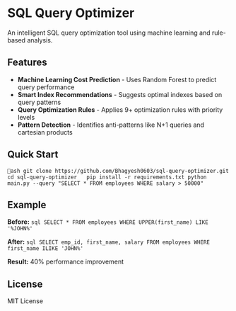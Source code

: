 ﻿# SQL Query Optimizer

An intelligent SQL query optimization tool using machine learning and rule-based analysis.

## Features

- **Machine Learning Cost Prediction** - Uses Random Forest to predict query performance
- **Smart Index Recommendations** - Suggests optimal indexes based on query patterns  
- **Query Optimization Rules** - Applies 9+ optimization rules with priority levels
- **Pattern Detection** - Identifies anti-patterns like N+1 queries and cartesian products

## Quick Start

`ash
git clone https://github.com/Bhagyesh0603/sql-query-optimizer.git
cd sql-query-optimizer  
pip install -r requirements.txt
python main.py --query "SELECT * FROM employees WHERE salary > 50000"
`

## Example

**Before:**
`sql
SELECT * FROM employees WHERE UPPER(first_name) LIKE '%JOHN%'
`

**After:**
`sql
SELECT emp_id, first_name, salary FROM employees WHERE first_name ILIKE 'JOHN%'
`

**Result:** 40% performance improvement

## License

MIT License
